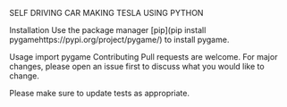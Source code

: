 SELF DRIVING CAR
MAKING TESLA USING PYTHON

Installation
Use the package manager [pip](pip install pygamehttps://pypi.org/project/pygame/) to install pygame.

Usage
import pygame
Contributing
Pull requests are welcome. For major changes, please open an issue first to discuss what you would like to change.

Please make sure to update tests as appropriate.
